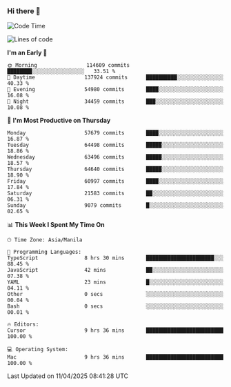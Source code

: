 ### Hi there 👋

<!--START_SECTION:waka-->
![Code Time](http://img.shields.io/badge/Code%20Time-5%2C993%20hrs%2016%20mins-blue)

![Lines of code](https://img.shields.io/badge/From%20Hello%20World%20I%27ve%20Written-125.7%20million%20lines%20of%20code-blue)

**I'm an Early 🐤** 

```text
🌞 Morning                114609 commits      ████████░░░░░░░░░░░░░░░░░   33.51 % 
🌆 Daytime                137924 commits      ██████████░░░░░░░░░░░░░░░   40.33 % 
🌃 Evening                54980 commits       ████░░░░░░░░░░░░░░░░░░░░░   16.08 % 
🌙 Night                  34459 commits       ███░░░░░░░░░░░░░░░░░░░░░░   10.08 % 
```
📅 **I'm Most Productive on Thursday** 

```text
Monday                   57679 commits       ████░░░░░░░░░░░░░░░░░░░░░   16.87 % 
Tuesday                  64498 commits       █████░░░░░░░░░░░░░░░░░░░░   18.86 % 
Wednesday                63496 commits       █████░░░░░░░░░░░░░░░░░░░░   18.57 % 
Thursday                 64640 commits       █████░░░░░░░░░░░░░░░░░░░░   18.90 % 
Friday                   60997 commits       ████░░░░░░░░░░░░░░░░░░░░░   17.84 % 
Saturday                 21583 commits       ██░░░░░░░░░░░░░░░░░░░░░░░   06.31 % 
Sunday                   9079 commits        █░░░░░░░░░░░░░░░░░░░░░░░░   02.65 % 
```


📊 **This Week I Spent My Time On** 

```text
🕑︎ Time Zone: Asia/Manila

💬 Programming Languages: 
TypeScript               8 hrs 30 mins       ██████████████████████░░░   88.45 % 
JavaScript               42 mins             ██░░░░░░░░░░░░░░░░░░░░░░░   07.38 % 
YAML                     23 mins             █░░░░░░░░░░░░░░░░░░░░░░░░   04.11 % 
Other                    0 secs              ░░░░░░░░░░░░░░░░░░░░░░░░░   00.04 % 
Bash                     0 secs              ░░░░░░░░░░░░░░░░░░░░░░░░░   00.01 % 

🔥 Editors: 
Cursor                   9 hrs 36 mins       █████████████████████████   100.00 % 

💻 Operating System: 
Mac                      9 hrs 36 mins       █████████████████████████   100.00 % 
```


 Last Updated on 11/04/2025 08:41:28 UTC
<!--END_SECTION:waka-->


<!--
**rad182/rad182** is a ✨ _special_ ✨ repository because its `README.md` (this file) appears on your GitHub profile.

Here are some ideas to get you started:

- 🔭 I’m currently working on ...
- 🌱 I’m currently learning ...
- 👯 I’m looking to collaborate on ...
- 🤔 I’m looking for help with ...
- 💬 Ask me about ...
- 📫 How to reach me: ...
- 😄 Pronouns: ...
- ⚡ Fun fact: ...
-->
